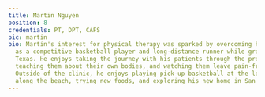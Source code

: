 ```yaml
---
title: Martin Nguyen
position: 8
credentials: PT, DPT, CAFS
pic: martin
bio: Martin's interest for physical therapy was sparked by overcoming his own injuries
  as a competitive basketball player and long-distance runner while growing up in
  Texas. He enjoys taking the journey with his patients through the process of rehabilitation,
  teaching them about their own bodies, and watching them leave pain-free with a smile.
  Outside of the clinic, he enjoys playing pick-up basketball at the local gym, running
  along the beach, trying new foods, and exploring his new home in San Diego.
---
```



